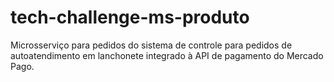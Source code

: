 # tech-challenge-ms-produto
Microsserviço para pedidos do sistema de controle para pedidos de autoatendimento em lanchonete integrado à API de pagamento do Mercado Pago.
